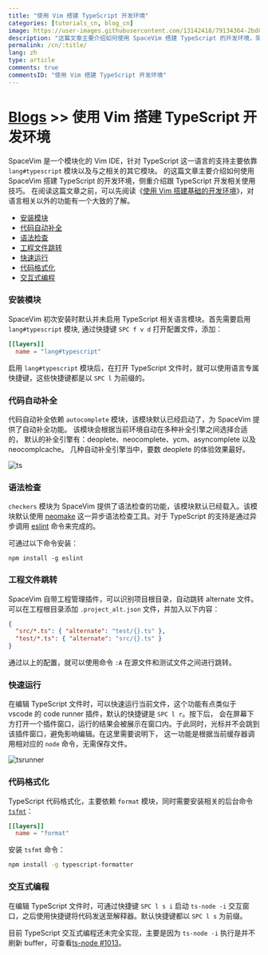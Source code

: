 ```yaml
---
title: "使用 Vim 搭建 TypeScript 开发环境"
categories: [tutorials_cn, blog_cn]
image: https://user-images.githubusercontent.com/13142418/79134364-2bd8db80-7de0-11ea-848e-71d3f07cb79d.png
description: "这篇文章主要介绍如何使用 SpaceVim 搭建 TypeScript 的开发环境，简介 lang#typescript 模块所支持的功能特性以及使用技巧"
permalink: /cn/:title/
lang: zh
type: article
comments: true
commentsID: "使用 Vim 搭建 TypeScript 开发环境"
---
```


# [Blogs](../blog/) >> 使用 Vim 搭建 TypeScript 开发环境

SpaceVim 是一个模块化的 Vim IDE，针对 TypeScript 这一语言的支持主要依靠 `lang#typescript` 模块以及与之相关的其它模块。
的这篇文章主要介绍如何使用 SpaceVim 搭建 TypeScript 的开发环境，侧重介绍跟 TypeScript 开发相关使用技巧。
在阅读这篇文章之前，可以先阅读《[使用 Vim 搭建基础的开发环境](../use-vim-as-ide/)》，对语言相关以外的功能有一个大致的了解。

<!-- vim-markdown-toc GFM -->

- [安装模块](#安装模块)
- [代码自动补全](#代码自动补全)
- [语法检查](#语法检查)
- [工程文件跳转](#工程文件跳转)
- [快速运行](#快速运行)
- [代码格式化](#代码格式化)
- [交互式编程](#交互式编程)

<!-- vim-markdown-toc -->

### 安装模块

SpaceVim 初次安装时默认并未启用 TypeScript 相关语言模块。首先需要启用
`lang#typescript` 模块, 通过快捷键 `SPC f v d` 打开配置文件，添加：

```toml
[[layers]]
  name = "lang#typescript"
```

启用 `lang#typescript` 模块后，在打开 TypeScript 文件时，就可以使用语言专属快捷键，这些快捷键都是以 `SPC l` 为前缀的。

### 代码自动补全

代码自动补全依赖 `autocomplete` 模块，该模块默认已经启动了，为 SpaceVim 提供了自动补全功能。
该模块会根据当前环境自动在多种补全引擎之间选择合适的，
默认的补全引擎有：deoplete、neocomplete、ycm、asyncomplete 以及 neocomplcache。
几种自动补全引擎当中，要数 deoplete 的体验效果最好。

![ts](https://user-images.githubusercontent.com/13142418/79134364-2bd8db80-7de0-11ea-848e-71d3f07cb79d.png)

### 语法检查

`checkers` 模块为 SpaceVim 提供了语法检查的功能，该模块默认已经载入。该模块默认使用 [neomake](https://github.com/neomake/neomake)
这一异步语法检查工具。对于 TypeScript 的支持是通过异步调用 [eslint](https://eslint.org/) 命令来完成的。

可通过以下命令安装：

```
npm install -g eslint
```

### 工程文件跳转

SpaceVim 自带工程管理插件，可以识别项目根目录，自动跳转 alternate 文件。
可以在工程根目录添加 `.project_alt.json` 文件，并加入以下内容：

```json
{
  "src/*.ts": { "alternate": "test/{}.ts" },
  "test/*.ts": { "alternate": "src/{}.ts" }
}
```

通过以上的配置，就可以使用命令 `:A` 在源文件和测试文件之间进行跳转。

### 快速运行

在编辑 TypeScript 文件时，可以快速运行当前文件，这个功能有点类似于 vscode 的 code runner 插件，默认的快捷键是 `SPC l r`。按下后，
会在屏幕下方打开一个插件窗口，运行的结果会被展示在窗口内。于此同时，光标并不会跳到该插件窗口，避免影响编辑。在这里需要说明下，
这一功能是根据当前缓存器调用相对应的 `node` 命令，无需保存文件。

![tsrunner](https://user-images.githubusercontent.com/13142418/79641052-b4cc8a00-81c7-11ea-8e95-35bc816b17d9.png)

### 代码格式化

TypeScript 代码格式化，主要依赖 `format` 模块，同时需要安装相关的后台命令 [`tsfmt`](https://www.npmjs.com/package/typescript-formatter)：

```toml
[[layers]]
  name = "format"
```

安装 `tsfmt` 命令：

```sh
npm install -g typescript-formatter
```

### 交互式编程

在编辑 TypeScript 文件时，可通过快捷键 `SPC l s i` 启动 `ts-node -i` 交互窗口，之后使用快捷键将代码发送至解释器。默认快捷键都以 `SPC l s` 为前缀。

目前 TypeScript 交互式编程还未完全实现，主要是因为 `ts-node -i` 执行是并不刷新 buffer，可查看[ts-node #1013](https://github.com/TypeStrong/ts-node/issues/1013)。
